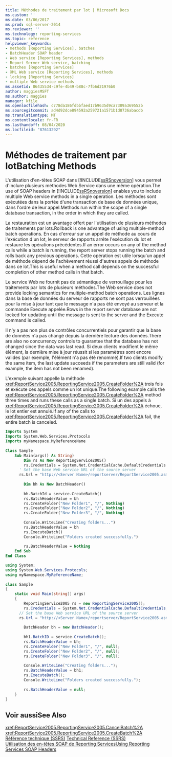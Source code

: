```yaml
---
title: Méthodes de traitement par lot | Microsoft Docs
ms.custom: ''
ms.date: 03/06/2017
ms.prod: sql-server-2014
ms.reviewer: ''
ms.technology: reporting-services
ms.topic: reference
helpviewer_keywords:
- methods [Reporting Services], batches
- BatchHeader SOAP header
- Web service [Reporting Services], methods
- Report Server Web service, batching
- batches [Reporting Services]
- XML Web service [Reporting Services], methods
- locking [Reporting Services]
- multiple Web service methods
ms.assetid: 86435534-c9fe-4b49-b88c-7fb6d21976b0
author: maggiesMSFT
ms.author: maggies
manager: kfile
ms.openlocfilehash: c778da186fdbbfaed17b9635d9ca7309a369552b
ms.sourcegitcommit: ad4d92dce894592a259721a1571b1d8736abacdb
ms.translationtype: MT
ms.contentlocale: fr-FR
ms.lasthandoff: 08/04/2020
ms.locfileid: "87613292"
---
```

# <a name="batching-methods"></a><span data-ttu-id="796b6-102">Méthodes de traitement par lot</span><span class="sxs-lookup"><span data-stu-id="796b6-102">Batching Methods</span></span>
  <span data-ttu-id="796b6-103">L'utilisation d'en-têtes SOAP dans [!INCLUDE[ssRSnoversion](../../includes/ssrsnoversion-md.md)] vous permet d'inclure plusieurs méthodes Web Service dans une même opération.</span><span class="sxs-lookup"><span data-stu-id="796b6-103">The use of SOAP headers in [!INCLUDE[ssRSnoversion](../../includes/ssrsnoversion-md.md)] enables you to include multiple Web service methods in a single operation.</span></span> <span data-ttu-id="796b6-104">Les méthodes sont exécutées dans la portée d'une transaction de base de données unique, dans l'ordre de leur appel.</span><span class="sxs-lookup"><span data-stu-id="796b6-104">Methods run within the scope of a single database transaction, in the order in which they are called.</span></span>  
  
 <span data-ttu-id="796b6-105">La restauration est un avantage offert par l'utilisation de plusieurs méthodes de traitements par lots.</span><span class="sxs-lookup"><span data-stu-id="796b6-105">Rollback is one advantage of using multiple-method batch operations.</span></span> <span data-ttu-id="796b6-106">En cas d'erreur sur un appel de méthode au cours de l'exécution d'un lot, le serveur de rapports arrête l'exécution du lot et restaure les opérations précédentes.</span><span class="sxs-lookup"><span data-stu-id="796b6-106">If an error occurs on any of the method calls while a batch is running, the report server stops running the batch and rolls back any previous operations.</span></span> <span data-ttu-id="796b6-107">Cette opération est utile lorsqu'un appel de méthode dépend de l'achèvement réussi d'autres appels de méthode dans ce lot.</span><span class="sxs-lookup"><span data-stu-id="796b6-107">This is useful when a method call depends on the successful completion of other method calls in that batch.</span></span>  
  
 <span data-ttu-id="796b6-108">Le service Web ne fournit pas de sémantique de verrouillage pour les traitements par lots de plusieurs méthodes.</span><span class="sxs-lookup"><span data-stu-id="796b6-108">The Web service does not provide locking semantics for multiple-method batch operations.</span></span> <span data-ttu-id="796b6-109">Les lignes dans la base de données du serveur de rapports ne sont pas verrouillées pour la mise à jour tant que le message n'a pas été envoyé au serveur et la commande Execute appelée.</span><span class="sxs-lookup"><span data-stu-id="796b6-109">Rows in the report server database are not locked for updating until the message is sent to the server and the Execute command is called.</span></span>  
  
 <span data-ttu-id="796b6-110">Il n'y a pas non plus de contrôles concurrentiels pour garantir que la base de données n'a pas changé depuis la dernière lecture des données.</span><span class="sxs-lookup"><span data-stu-id="796b6-110">There are also no concurrency controls to guarantee that the database has not changed since the data was last read.</span></span> <span data-ttu-id="796b6-111">Si deux clients modifient le même élément, la dernière mise à jour réussit si les paramètres sont encore valides (par exemple, l'élément n'a pas été renommé).</span><span class="sxs-lookup"><span data-stu-id="796b6-111">If two clients modify the same item, the last update succeeds if the parameters are still valid (for example, the item has not been renamed).</span></span>  
  
 <span data-ttu-id="796b6-112">L'exemple suivant appelle la méthode <xref:ReportService2005.ReportingService2005.CreateFolder%2A> trois fois et exécute ces appels comme un lot unique.</span><span class="sxs-lookup"><span data-stu-id="796b6-112">The following example calls the <xref:ReportService2005.ReportingService2005.CreateFolder%2A> method three times and runs these calls as a single batch.</span></span> <span data-ttu-id="796b6-113">Si un des appels à <xref:ReportService2005.ReportingService2005.CreateFolder%2A> échoue, le lot entier est annulé.</span><span class="sxs-lookup"><span data-stu-id="796b6-113">If any of the calls to <xref:ReportService2005.ReportingService2005.CreateFolder%2A> fail, the entire batch is canceled.</span></span>  
  
```vb  
Imports System  
Imports System.Web.Services.Protocols  
Imports myNamespace.MyReferenceName  
  
Class Sample  
    Sub Main(args() As String)  
        Dim rs As New ReportingService2005()  
        rs.Credentials = System.Net.CredentialCache.DefaultCredentials  
      ' Set the base Web service URL of the source server  
      rs.Url = "http://<Server Name>/reportserver/ReportService2005.asmx"  
  
        Dim bh As New BatchHeader()  
  
        bh.BatchId = service.CreateBatch()  
        rs.BatchHeaderValue = bh  
        rs.CreateFolder("New Folder1", "/", Nothing)  
        rs.CreateFolder("New Folder2", "/", Nothing)  
        rs.CreateFolder("New Folder3", "/", Nothing)  
  
        Console.WriteLine("Creating folders...")  
        rs.BatchHeaderValue = bh  
        rs.ExecuteBatch()  
        Console.WriteLine("Folders created successfully.")  
  
        rs.BatchHeaderValue = Nothing  
    End Sub  
End Class  
```  
  
```csharp  
using System;  
using System.Web.Services.Protocols;   
using myNamespace.MyReferenceName;  
  
class Sample  
{  
    static void Main(string[] args)  
    {  
        ReportingService2005 rs = new ReportingService2005();  
        rs.Credentials = System.Net.CredentialCache.DefaultCredentials;  
      // Set the base Web service URL of the source server  
      rs.Url = "http://<Server Name>/reportserver/ReportService2005.asmx"  
  
        BatchHeader bh = new BatchHeader();  
  
        bh1.BatchID = service.CreateBatch();  
        rs.BatchHeaderValue = bh;  
        rs.CreateFolder("New Folder1", "/", null);  
        rs.CreateFolder("New Folder2", "/", null);  
        rs.CreateFolder("New Folder3", "/", null);  
  
        Console.WriteLine("Creating folders...");  
        rs.BatchHeaderValue = bh1;  
        rs.ExecuteBatch();  
        Console.WriteLine("Folders created successfully.");  
  
        rs.BatchHeaderValue = null;  
    }  
}  
```  
  
## <a name="see-also"></a><span data-ttu-id="796b6-114">Voir aussi</span><span class="sxs-lookup"><span data-stu-id="796b6-114">See Also</span></span>  
 <xref:ReportService2005.ReportingService2005.CancelBatch%2A>   
 <xref:ReportService2005.ReportingService2005.CreateBatch%2A>   
 <span data-ttu-id="796b6-115">[Référence technique &#40;SSRS&#41;](../technical-reference-ssrs.md) </span><span class="sxs-lookup"><span data-stu-id="796b6-115">[Technical Reference &#40;SSRS&#41;](../technical-reference-ssrs.md) </span></span>  
 [<span data-ttu-id="796b6-116">Utilisation des en-têtes SOAP de Reporting Services</span><span class="sxs-lookup"><span data-stu-id="796b6-116">Using Reporting Services SOAP Headers</span></span>](using-reporting-services-soap-headers.md)  
  
  
